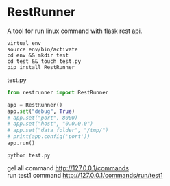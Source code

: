 RestRunner
=====

A tool for run linux command with flask rest api.

```
virtual env
source env/bin/activate
cd env && mkdir test
cd test && touch test.py
pip install RestRunner
```

test.py
```py
from restrunner import RestRunner

app = RestRunner()
app.set("debug", True)
# app.set("port", 8000)
# app.set("host", "0.0.0.0")
# app.set("data_folder", "/tmp/")
# print(app.config('port'))
app.run()
```

```
python test.py
```

gel all command
http://127.0.0.1/commands <br>
run test1 command
http://127.0.0.1/commands/run/test1

